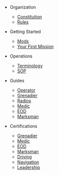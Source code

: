 * Organization

  * [Constitution](organization/constitution.md)
  * [Rules](organization/rules.md)

* Getting Started
  * [Mods](starting/mods.md)
  * [Your First Mission](starting/first-mission.md)

* Operations
  * [Terminology](operations/terminology.md)
  * [SOP](operations/sop.md)

* Guides
  * [Operator](guides/operator.md)
  * [Grenadier](guides/grenadier.md)
  * [Radios](guides/radios.md)
  * [Medic](guides/medic.md)
  * [EOD](guides/eod.md)
  * [Marksman](guides/marksman)

* Certifications
  * [Grenadier](certs/grenadier.md)
  * [Medic](certs/medic.md)
  * [EOD](certs/eod.md)
  * [Marksman](certs/marksman)
  * [Driving](certs/driving.md)
  * [Navigation](certs/navigation.md)
  * [Leadership](certs/leadership.md)
